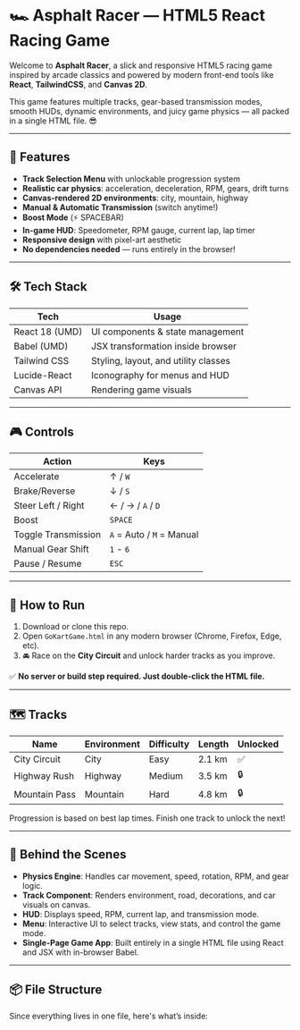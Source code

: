 # 🏎️ Asphalt Racer — HTML5 React Racing Game

Welcome to **Asphalt Racer**, a slick and responsive HTML5 racing game inspired by arcade classics and powered by modern front-end tools like **React**, **TailwindCSS**, and **Canvas 2D**.

This game features multiple tracks, gear-based transmission modes, smooth HUDs, dynamic environments, and juicy game physics — all packed in a single HTML file. 😎

---

## 🚀 Features

- **Track Selection Menu** with unlockable progression system
- **Realistic car physics**: acceleration, deceleration, RPM, gears, drift turns
- **Canvas-rendered 2D environments**: city, mountain, highway
- **Manual & Automatic Transmission** (switch anytime!)
- **Boost Mode** (⚡️ SPACEBAR)
- **In-game HUD**: Speedometer, RPM gauge, current lap, lap timer
- **Responsive design** with pixel-art aesthetic
- **No dependencies needed** — runs entirely in the browser!

---

## 🛠️ Tech Stack

| Tech            | Usage                                     |
|-----------------|-------------------------------------------|
| React 18 (UMD)  | UI components & state management          |
| Babel (UMD)     | JSX transformation inside browser         |
| Tailwind CSS    | Styling, layout, and utility classes      |
| Lucide-React    | Iconography for menus and HUD             |
| Canvas API      | Rendering game visuals                    |

---

## 🎮 Controls

| Action              | Keys                      |
|---------------------|---------------------------|
| Accelerate          | ↑ / `W`                   |
| Brake/Reverse       | ↓ / `S`                   |
| Steer Left / Right  | ← / → / `A` / `D`         |
| Boost               | `SPACE`                   |
| Toggle Transmission | `A` = Auto / `M` = Manual |
| Manual Gear Shift   | `1` - `6`                 |
| Pause / Resume      | `ESC`                     |

---

## 🧪 How to Run

1. Download or clone this repo.
2. Open `GoKartGame.html` in any modern browser (Chrome, Firefox, Edge, etc).
3. 🚘 Race on the **City Circuit** and unlock harder tracks as you improve.

✅ **No server or build step required. Just double-click the HTML file.**

---

## 🗺️ Tracks

| Name           | Environment | Difficulty | Length | Unlocked |
|----------------|-------------|------------|--------|----------|
| City Circuit   | City        | Easy       | 2.1 km | ✅        |
| Highway Rush   | Highway     | Medium     | 3.5 km | 🔒        |
| Mountain Pass  | Mountain    | Hard       | 4.8 km | 🔒        |

Progression is based on best lap times. Finish one track to unlock the next!

---

## 🧠 Behind the Scenes

- **Physics Engine**: Handles car movement, speed, rotation, RPM, and gear logic.
- **Track Component**: Renders environment, road, decorations, and car visuals on canvas.
- **HUD**: Displays speed, RPM, current lap, and transmission mode.
- **Menu**: Interactive UI to select tracks, view stats, and control the game mode.
- **Single-Page Game App**: Built entirely in a single HTML file using React and JSX with in-browser Babel.

---

## 📦 File Structure

Since everything lives in one file, here's what’s inside:

